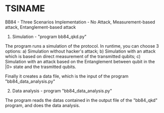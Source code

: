 # TSINAME
BB84 - Three Scenarios Implementation - No Attack, Measurement-based attack, Entanglement-based attack

1. Simulation - "program bb84_qkd.py"

The program runs a simulation of the protocol. In runtime, you can choose 3 options:
    a) Simulation without hacker's attack;
    b) Simulation with an attack which is based on direct measurement of the transmitted qubits;
    c) Simulation with an attack based on the Entanglement between qubit in the |0> state and the trasmitted qubits.

Finally it creates a data file, which is the input of the program "bb84_data_analysis.py"

2. Data analysis - program "bb84_data_analysis.py"

The program reads the datas contained in the output file of the "bb84_qkd" program, and does the data analysis.
